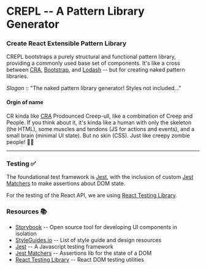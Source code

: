 # CREPL -- A Pattern Library Generator
### Create React Extensible Pattern Library

CREPL bootstraps a purely structural and functional pattern library, providing a commonly used base set of components.
 It's like a cross between [CRA], [Bootstrap], and [Lodash] -- but for creating naked pattern libraries.

*Slogan* :: "The naked pattern library generator! Styles not included..."


#### Orgin of name

CR kinda like [CRA]
Prodounced Creep-ull, like a combination of Creep and People.
If you think about it, it's kinda like a human with only the skeleton (the HTML), some muscles and tendons (JS for actions and events), and a small brain (minimal UI state).
 But no skin (CSS). Just like creepy zombie people! 🧟‍♂️

---

### Testing ✅

The foundational test framework is [Jest], with the inclusion of custom [Jest Matchers] to make
assertions about DOM state.

For the testing of the React API, we are using [React Testing Library].


### Resources 📚

- [Storybook] -- Open source tool for developing UI components in isolation
- [StyleGuides.io] -- List of style guide and design resources
- [Jest] -- A Javascript testing framework
- [Jest Matchers] -- Assertions lib for the state of a DOM
- [React Testing Library] -- React DOM testing utilities

[Jest]: https://jestjs.io/docs/en/getting-started.html
[Jest Matchers]: https://github.com/testing-library/jest-dom#this-solution
[React Testing Library]: https://github.com/testing-library/react-testing-library
[Storybook]: https://storybook.js.org/
[StyleGuides.io]: http://styleguides.io/tools.html
[CRA]: https://github.com/facebook/create-react-app
[Bootstrap]: https://getbootstrap.com/
[Lodash]: https://lodash.com/docs/4.17.11

